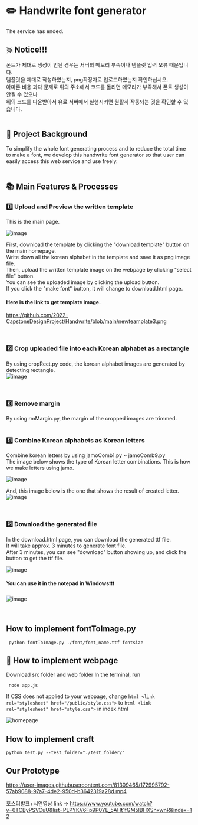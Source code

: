 # :pencil2: Handwrite font generator
  The service has ended. <br>
  
  
## :boom: Notice!!!   
  폰트가 제대로 생성이 안된 경우는 서버의 메모리 부족이나 템플릿 입력 오류 때문입니다.     
  템플릿을 제대로 작성하였는지, png확장자로 업로드하였는지 확인하십시오.    
  아마존 비용 과다 문제로 위의 주소에서 코드를 돌리면 메모리가 부족해서 폰트 생성이 안될 수 있으나      
  위의 코드를 다운받아서 유료 서버에서 실행시키면 원활히 작동되는 것을 확인할 수 있습니다.    
  <br> 
  
## :high_brightness: Project Background
To simplify the whole font generating process and to reduce the total time to make a font,
we develop this handwrite font generator
so that user can easily access this web service and use freely.    
<br>    
   
   
## :books: Main Features & Processes
### :one: Upload and Preview the written template  
This is the main page.   <br>

![image](https://user-images.githubusercontent.com/81309465/205221709-84f03efc-0f56-45f6-93f9-e9f141deb533.png)

First, download the template by clicking the "download template" button on the main homepage.   
Write down all the korean alphabet in the template and save it as png image file.   
Then, upload the written template image on the webpage by clicking "select file" button.   
You can see the uploaded image by clicking the upload button.   
If you click the "make font" button, it will change to download.html page.   

#### Here is the link to get template image.
https://github.com/2022-CapstoneDesignProject/Handwrite/blob/main/newteamplate3.png   

<br>

### :two: Crop uploaded file into each Korean alphabet as a rectangle   
By using cropRect.py code, the korean alphabet images are generated by detecting rectangle.  
![image](https://user-images.githubusercontent.com/81309465/205222459-2ddbad97-21f4-4094-8591-aff6cb767157.png)

<br>

### :three: Remove margin
By using rmMargin.py, the margin of the cropped images are trimmed.   
<br>

### :four: Combine Korean alphabets as Korean letters
Combine korean letters by using jamoComb1.py ~ jamoComb9.py   
The image below shows the type of Korean letter combinations. This is how we make letters using jamo.   <br>

![image](https://user-images.githubusercontent.com/81309465/204545246-3bb97968-789d-4f25-b2da-eedfa60afd00.png)

And, this image below is the one that shows the result of created letter.
![image](https://user-images.githubusercontent.com/81309465/205222852-5361b17e-d72f-44e6-8d50-56cdecaf1f71.png)


<br>

### :five: Download the generated file
In the download.html page, you can download the generated ttf file.   
It will take approx. 3 minutes to generate font file.   
After 3 minutes, you can see "download" button showing up, and click the button to get the ttf file.   

![image](https://user-images.githubusercontent.com/81309465/205222792-55837b68-1dfd-483f-8284-83a7f8aad3f7.png)

#### You can use it in the notepad in Windows:heavy_exclamation_mark::heavy_exclamation_mark::heavy_exclamation_mark:

![image](https://user-images.githubusercontent.com/81309465/205223512-abc221f2-12da-4107-808c-1af16fb0a6b5.png)



<br>

## How to implement fontToImage.py 
<pre><code> python fontToImage.py ./font/font_name.ttf fontsize </code></pre>

## :gem: How to implement webpage
Download src folder and web folder
  In the terminal, run 
<pre><code> node app.js </code></pre>
  If CSS does not applied to your webpage, 
  change ```html <link rel="stylesheet" href="/public/style.css">``` to ```html <link rel="stylesheet" href="style.css">``` in index.html
    
    
  ![homepage](https://user-images.githubusercontent.com/81309465/172995534-ded909f5-d361-4dcc-84c4-f6a885ba095d.jpg)
  
## How to implement craft
<code><pre>python test.py --test_folder="./test_folder/" </code></pre>
  
  
## Our Prototype

https://user-images.githubusercontent.com/81309465/172995792-57ab9088-97a7-4de2-950d-b3642319a28d.mp4

포스터발표+시연영상 link -> https://www.youtube.com/watch?v=6TCByPSVCuU&list=PLPYKV6Fp9P0YE_5AHt1fGM5lBHXSnxwnR&index=12

